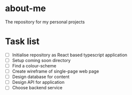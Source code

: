 # about-me
The repository for my personal projects

# Task list
- [ ] Initialise repository as React based typescript application
- [ ] Setup coming soon directory
- [ ] Find a colour-scheme
- [ ] Create wireframe of single-page web page
- [ ] Design database for content
- [ ] Design API for application
- [ ] Choose backend service
